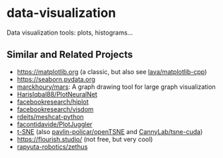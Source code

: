 # data-visualization
Data visualization tools: plots, histograms...

## Similar and Related Projects
- https://matplotlib.org (a classic, but also see [lava/matplotlib-cpp](https://github.com/lava/matplotlib-cpp))
- https://seaborn.pydata.org
- [marckhoury/mars](https://github.com/marckhoury/mars): A graph drawing tool for large graph visualization
- [HarisIqbal88/PlotNeuralNet](https://github.com/HarisIqbal88/PlotNeuralNet)
- [facebookresearch/hiplot](https://github.com/facebookresearch/hiplot)
- [facebookresearch/visdom](https://github.com/facebookresearch/visdom)
- [rdeits/meshcat-python](https://github.com/rdeits/meshcat-python)
- [facontidavide/PlotJuggler](https://github.com/facontidavide/PlotJuggler)
- [t-SNE](https://lvdmaaten.github.io/tsne/) (also [pavlin-policar/openTSNE](https://github.com/pavlin-policar/openTSNE) and [CannyLab/tsne-cuda](https://github.com/CannyLab/tsne-cuda))
- <https://flourish.studio/> (not free, but very cool)
- [rapyuta-robotics/zethus](https://github.com/rapyuta-robotics/zethus)
